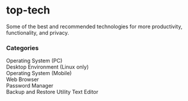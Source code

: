 # top-tech
Some of the best and recommended technologies for more productivity, functionality, and privacy.

### Categories
Operating System (PC)  
Desktop Environment (Linux only)  
Operating System (Mobile)  
Web Browser  
Password Manager  
Backup and Restore Utility
Text Editor
